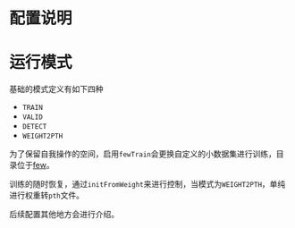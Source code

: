 # 配置说明

# 运行模式
基础的模式定义有如下四种
- `TRAIN`
- `VALID`
- `DETECT`
- `WEIGHT2PTH`

为了保留自我操作的空间，启用`fewTrain`会更换自定义的小数据集进行训练，目录位于[few](../data/few)。<br>

训练的随时恢复，通过`initFromWeight`来进行控制，当模式为`WEIGHT2PTH`，单纯进行权重转`pth`文件。

后续配置其他地方会进行介绍。
